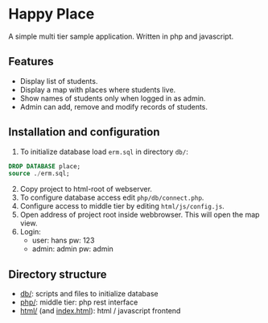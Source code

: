 # Happy Place
A simple multi tier sample application. Written in php and javascript.

## Features
- Display list of students.
- Display a map with places where students live.
- Show names of students only when logged in as admin.
- Admin can add, remove and modify records of students.

## Installation and configuration
1. To initialize database load `erm.sql` in directory `db/`:
``` sql
DROP DATABASE place;
source ./erm.sql;
```
2. Copy project to html-root of webserver.
2. To configure database access edit `php/db/connect.php`.
3. Configure access to middle tier by editing `html/js/config.js`.
4. Open address of project root inside webbrowser. This will open the map view.
5. Login:
    - user: hans pw: 123
    - admin: admin pw: admin

## Directory structure
- [db/](db/): scripts and files to initialize database
- [php/](php/): middle tier: php rest interface
- [html/](html/) (and [index.html](index.html)): html / javascript frontend
